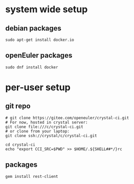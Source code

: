 # system wide setup

## debian packages

	sudo apt-get install docker.io

## openEuler packages

	sudo dnf install docker

# per-user setup

## git repo

	# git clone https://gitee.com/openeuler/crystal-ci.git
	# For now, hosted in crystal server:
	git clone file:///c/crystal-ci.git
	# or clone from your laptop:
	git clone ssh://crystal/c/crystal-ci.git

	cd crystal-ci
	echo "export CCI_SRC=$PWD" >> $HOME/.${SHELL##*/}rc

## packages

	gem install rest-client
